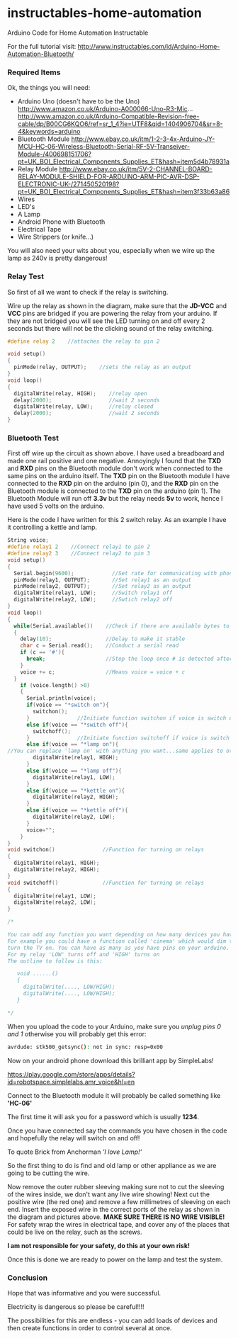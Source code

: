 # instructables-home-automation
Arduino Code for Home Automation Instructable

For the full tutorial visit:
http://www.instructables.com/id/Arduino-Home-Automation-Bluetooth/

### Required Items

Ok, the things you will need:

* Arduino Uno (doesn't have to be the Uno)
http://www.amazon.co.uk/Arduino-A000066-Uno-R3-Mic...
http://www.amazon.co.uk/Arduino-Compatible-Revision-free-cable/dp/B00CG6KQO6/ref=sr_1_4?ie=UTF8&qid=1404906704&sr=8-4&keywords=arduino
* Bluetooth Module
http://www.ebay.co.uk/itm/1-2-3-4x-Arduino-JY-MCU-HC-06-Wireless-Bluetooth-Serial-RF-5V-Transeiver-Module-/400698151706?pt=UK_BOI_Electrical_Components_Supplies_ET&hash=item5d4b78931a
* Relay Module
http://www.ebay.co.uk/itm/5V-2-CHANNEL-BOARD-RELAY-MODULE-SHIELD-FOR-ARDUINO-ARM-PIC-AVR-DSP-ELECTRONIC-UK-/271450520198?pt=UK_BOI_Electrical_Components_Supplies_ET&hash=item3f33b63a86
* Wires
* LED's
* A Lamp
* Android Phone with Bluetooth
* Electrical Tape
* Wire Strippers (or knife...)

You will also need your wits about you, especially when we wire up the lamp as 240v is pretty dangerous!

### Relay Test

So first of all we want to check if the relay is switching.

Wire up the relay as shown in the diagram, make sure that the **JD-VCC** and **VCC** pins are bridged if you are powering the relay from your arduino. If they are not bridged you will see the LED turning on and off every 2 seconds but there will not be the clicking sound of the relay switching.

```cpp
#define relay 2    //attaches the relay to pin 2

void setup()
{
  pinMode(relay, OUTPUT);    //sets the relay as an output
}
void loop()
{
  digitalWrite(relay, HIGH);    //relay open
  delay(2000);                  //wait 2 seconds
  digitalWrite(relay, LOW);     //relay closed
  delay(2000);                  //wait 2 seconds
}
```

### Bluetooth Test

First off wire up the circuit as shown above. I have used a breadboard and made one rail positive and one negative. Annoyingly I found that the **TXD** and **RXD** pins on the Bluetooth module don't work when connected to the same pins on the arduino itself. The **TXD** pin on the Bluetooth module I have connected to the **RXD** pin on the arduino (pin 0), and the **RXD** pin on the Bluetooth module is connected to the **TXD** pin on the arduino (pin 1). The Bluetooth Module will run off **3.3v** but the relay needs **5v** to work, hence I have used 5 volts on the arduino.

Here is the code I have written for this 2 switch relay. As an example I have it controlling a kettle and lamp.

```cpp
String voice;
#define relay1 2    //Connect relay1 to pin 2
#define relay2 3    //Connect relay2 to pin 3
void setup()
{
  Serial.begin(9600);            //Set rate for communicating with phone
  pinMode(relay1, OUTPUT);       //Set relay1 as an output
  pinMode(relay2, OUTPUT);       //Set relay2 as an output
  digitalWrite(relay1, LOW);     //Switch relay1 off
  digitalWrite(relay2, LOW);     //Swtich relay2 off
}
void loop()
{
  while(Serial.available())    //Check if there are available bytes to read
  {
    delay(10);                 //Delay to make it stable
    char c = Serial.read();    //Conduct a serial read
    if (c == '#'){
      break;                   //Stop the loop once # is detected after a word
    }
    voice += c;                //Means voice = voice + c
  }
    if (voice.length() >0)
    {
      Serial.println(voice);
      if(voice == "*switch on"){
        switchon();
      }               //Initiate function switchon if voice is switch on
      else if(voice == "*switch off"){
        switchoff();
      }               //Initiate function switchoff if voice is switch off
      else if(voice == "*lamp on"){   
//You can replace 'lamp on' with anything you want...same applies to others
        digitalWrite(relay1, HIGH);
      }
      else if(voice == "*lamp off"){
        digitalWrite(relay1, LOW);
      }
      else if(voice == "*kettle on"){
        digitalWrite(relay2, HIGH);
      }
      else if(voice == "*kettle off"){
        digitalWrite(relay2, LOW);
      }
      voice="";
    }
}
void switchon()               //Function for turning on relays
{
  digitalWrite(relay1, HIGH);
  digitalWrite(relay2, HIGH);
}
void switchoff()              //Function for turning on relays
{
  digitalWrite(relay1, LOW);
  digitalWrite(relay2, LOW);
}

/*

You can add any function you want depending on how many devices you have hooked up.
For example you could have a function called 'cinema' which would dim the lights and
turn the TV on. You can have as many as you have pins on your arduino.
For my relay 'LOW' turns off and 'HIGH' turns on
The outline to follow is this:

   void ......()
   {
     digitalWrite(...., LOW/HIGH);
     digitalWrite(...., LOW/HIGH);
   }

*/
```

When you upload the code to your Arduino, make sure you *unplug pins 0 and 1* otherwise you will probably get this error:

```bash
avrdude: stk500_getsync(): not in sync: resp=0x00
```

Now on your android phone download this brilliant app by SimpleLabs!

https://play.google.com/store/apps/details?id=robotspace.simplelabs.amr_voice&hl=en

Connect to the Bluetooth module it will probably be called something like **'HC-06'**

The first time it will ask you for a password which is usually **1234**.

Once you have connected say the commands you have chosen in the code and hopefully the relay will switch on and off!

To quote Brick from Anchorman *'I love Lamp!'*

So the first thing to do is find and old lamp or other appliance as we are going to be cutting the wire.

Now remove the outer rubber sleeving making sure not to cut the sleeving of the wires inside, we don't want any live wire showing! Next cut the positive wire (the red one) and remove a few millimetres of sleeving on each end. Insert the exposed wire in the correct ports of the relay as shown in the diagram and pictures above. **MAKE SURE THERE IS NO WIRE VISIBLE!** For safety wrap the wires in electrical tape, and cover any of the places that could be live on the relay, such as the screws.

**I am not responsible for your safety, do this at your own risk!**

Once this is done we are ready to power on the lamp and test the system.

### Conclusion

Hope that was informative and you were successful.

Electricity is dangerous so please be careful!!!!

The possibilities for this are endless - you can add loads of devices and then create functions in order to control several at once.

